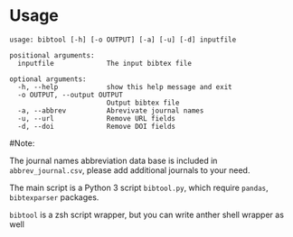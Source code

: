 # Usage

```
usage: bibtool [-h] [-o OUTPUT] [-a] [-u] [-d] inputfile

positional arguments:
  inputfile             The input bibtex file

optional arguments:
  -h, --help            show this help message and exit
  -o OUTPUT, --output OUTPUT
                        Output bibtex file
  -a, --abbrev          Abrevivate journal names
  -u, --url             Remove URL fields
  -d, --doi             Remove DOI fields
 ```
 
 
 #Note:
 
 The journal names abbreviation data base is included in `abbrev_journal.csv`, please add additional journals to your need. 
 
 The main script is a Python 3 script `bibtool.py`, which require `pandas`, `bibtexparser` packages.
 
 `bibtool` is a zsh script wrapper, but you can write anther shell wrapper as well
 
